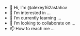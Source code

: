 - 👋 Hi, I’m @alexey162astahov
- 👀 I’m interested in ...
- 🌱 I’m currently learning ...
- 💞️ I’m looking to collaborate on ...
- 📫 How to reach me ...

<!---
alexey162astahov/alexey162astahov is a ✨ special ✨ repository because its `README.md` (this file) appears on your GitHub profile.
You can click the Preview link to take a look at your changes.
--->
